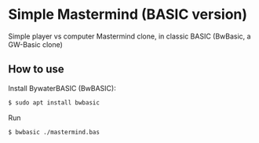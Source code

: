 # Simple Mastermind (BASIC version)
Simple player vs computer Mastermind clone, in classic BASIC (BwBasic, a GW-Basic clone)

## How to use
Install BywaterBASIC (BwBASIC):
```bash
$ sudo apt install bwbasic
```
Run
```bash
$ bwbasic ./mastermind.bas
```